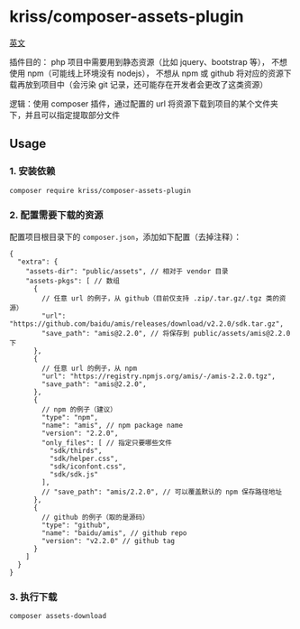 # kriss/composer-assets-plugin

[英文](./README.md)

插件目的：
php 项目中需要用到静态资源（比如 jquery、bootstrap 等），
不想使用 npm（可能线上环境没有 nodejs），
不想从 npm 或 github 将对应的资源下载再放到项目中（会污染 git 记录，还可能存在开发者会更改了这类资源）

逻辑：使用 composer 插件，通过配置的 url 将资源下载到项目的某个文件夹下，并且可以指定提取部分文件

## Usage

### 1. 安装依赖

```bash
composer require kriss/composer-assets-plugin
```

### 2. 配置需要下载的资源

配置项目根目录下的 `composer.json`，添加如下配置（去掉注释）：

```json5
{
  "extra": {
    "assets-dir": "public/assets", // 相对于 vendor 目录
    "assets-pkgs": [ // 数组
      {
        // 任意 url 的例子，从 github（目前仅支持 .zip/.tar.gz/.tgz 类的资源）
        "url": "https://github.com/baidu/amis/releases/download/v2.2.0/sdk.tar.gz",
        "save_path": "amis@2.2.0", // 将保存到 public/assets/amis@2.2.0 下
      },
      {
        // 任意 url 的例子，从 npm
        "url": "https://registry.npmjs.org/amis/-/amis-2.2.0.tgz",
        "save_path": "amis@2.2.0",
      },
      {
        // npm 的例子（建议）
        "type": "npm",
        "name": "amis", // npm package name
        "version": "2.2.0",
        "only_files": [ // 指定只要哪些文件
          "sdk/thirds",
          "sdk/helper.css",
          "sdk/iconfont.css",
          "sdk/sdk.js"
        ],
        // "save_path": "amis/2.2.0", // 可以覆盖默认的 npm 保存路径地址
      },
      {
        // github 的例子（取的是源码）
        "type": "github",
        "name": "baidu/amis", // github repo
        "version": "v2.2.0" // github tag
      }
    ]
  }
}
```

### 3. 执行下载

```bash
composer assets-download
```
